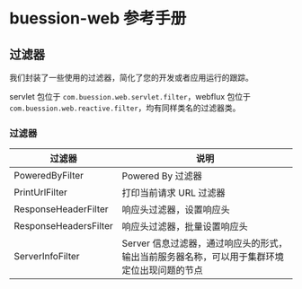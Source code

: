# buession-web 参考手册


## 过滤器


我们封装了一些使用的过滤器，简化了您的开发或者应用运行的跟踪。

servlet 包位于 `com.buession.web.servlet.filter`，webflux 包位于 `com.buession.web.reactive.filter`，均有同样类名的过滤器类。


### 过滤器

|  过滤器                | 说明                                                                               |
|  ----                  | ----                                                                             |
| PoweredByFilter        | Powered By 过滤器                                                                  |
| PrintUrlFilter         | 打印当前请求 URL 过滤器                                                             |
| ResponseHeaderFilter   | 响应头过滤器，设置响应头                                                             |
| ResponseHeadersFilter  | 响应头过滤器，批量设置响应头                                                          |
| ServerInfoFilter       | Server 信息过滤器，通过响应头的形式，输出当前服务器名称，可以用于集群环境定位出现问题的节点   |